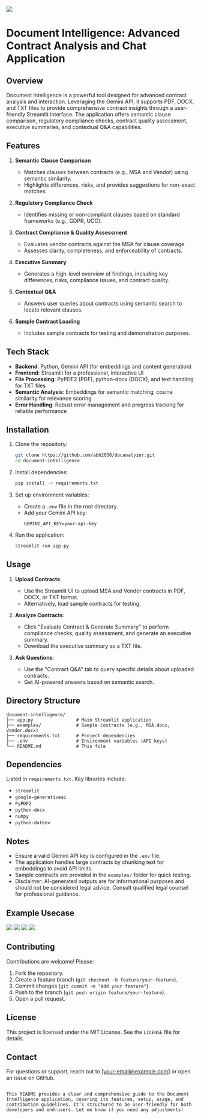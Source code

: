 ![](https://valenta.io/wp-content/uploads/2023/08/IDP-Services-1.jpg)
# Document Intelligence: Advanced Contract Analysis and Chat Application

## Overview
Document Intelligence is a powerful tool designed for advanced contract analysis and interaction. Leveraging the Gemini API, it supports PDF, DOCX, and TXT files to provide comprehensive contract insights through a user-friendly Streamlit interface. The application offers semantic clause comparison, regulatory compliance checks, contract quality assessment, executive summaries, and contextual Q&A capabilities.

## Features
1. **Semantic Clause Comparison**  
   - Matches clauses between contracts (e.g., MSA and Vendor) using semantic similarity.  
   - Highlights differences, risks, and provides suggestions for non-exact matches.

2. **Regulatory Compliance Check**  
   - Identifies missing or non-compliant clauses based on standard frameworks (e.g., GDPR, UCC).

3. **Contract Compliance & Quality Assessment**  
   - Evaluates vendor contracts against the MSA for clause coverage.  
   - Assesses clarity, completeness, and enforceability of contracts.

4. **Executive Summary**  
   - Generates a high-level overview of findings, including key differences, risks, compliance issues, and contract quality.

5. **Contextual Q&A**  
   - Answers user queries about contracts using semantic search to locate relevant clauses.

6. **Sample Contract Loading**  
   - Includes sample contracts for testing and demonstration purposes.

## Tech Stack
- **Backend**: Python, Gemini API (for embeddings and content generation)  
- **Frontend**: Streamlit for a professional, interactive UI  
- **File Processing**: PyPDF2 (PDF), python-docx (DOCX), and text handling for TXT files  
- **Semantic Analysis**: Embeddings for semantic matching, cosine similarity for relevance scoring  
- **Error Handling**: Robust error management and progress tracking for reliable performance

## Installation
1. Clone the repository:
   ```bash
   git clone https://github.com/abh2050/docanalyzer.git
   cd document-intelligence
   ```

2. Install dependencies:
   ```bash
   pip install -r requirements.txt
   ```

3. Set up environment variables:
   - Create a `.env` file in the root directory.
   - Add your Gemini API key:
     ```env
     GEMINI_API_KEY=your-api-key
     ```

4. Run the application:
   ```bash
   streamlit run app.py
   ```

## Usage
1. **Upload Contracts**:
   - Use the Streamlit UI to upload MSA and Vendor contracts in PDF, DOCX, or TXT format.
   - Alternatively, load sample contracts for testing.

2. **Analyze Contracts**:
   - Click "Evaluate Contract & Generate Summary" to perform compliance checks, quality assessment, and generate an executive summary.
   - Download the executive summary as a TXT file.

3. **Ask Questions**:
   - Use the "Contract Q&A" tab to query specific details about uploaded contracts.
   - Get AI-powered answers based on semantic search.

## Directory Structure
```plaintext
document-intelligence/
├── app.py                # Main Streamlit application
├── examples/             # Sample contracts (e.g., MSA.docx, Vendor.docx)
├── requirements.txt      # Project dependencies
├── .env                  # Environment variables (API keys)
└── README.md             # This file
```

## Dependencies
Listed in `requirements.txt`. Key libraries include:
- `streamlit`
- `google-generativeai`
- `PyPDF2`
- `python-docx`
- `numpy`
- `python-dotenv`

## Notes
- Ensure a valid Gemini API key is configured in the `.env` file.
- The application handles large contracts by chunking text for embeddings to avoid API limits.
- Sample contracts are provided in the `examples/` folder for quick testing.
- Disclaimer: AI-generated outputs are for informational purposes and should not be considered legal advice. Consult qualified legal counsel for professional guidance.

## Example Usecase
![](https://github.com/abh2050/docanalyzer/blob/main/samples/pic1.png)
![](https://github.com/abh2050/docanalyzer/blob/main/samples/pic2.png)
![](https://github.com/abh2050/docanalyzer/blob/main/samples/pic4.png)
![](https://github.com/abh2050/docanalyzer/blob/main/samples/pic3.png)

## Contributing
Contributions are welcome! Please:
1. Fork the repository.
2. Create a feature branch (`git checkout -b feature/your-feature`).
3. Commit changes (`git commit -m "Add your feature"`).
4. Push to the branch (`git push origin feature/your-feature`).
5. Open a pull request.

## License
This project is licensed under the MIT License. See the `LICENSE` file for details.

## Contact
For questions or support, reach out to [your-email@example.com] or open an issue on GitHub.
```

This README provides a clear and comprehensive guide to the Document Intelligence application, covering its features, setup, usage, and contribution guidelines. It’s structured to be user-friendly for both developers and end-users. Let me know if you need any adjustments!
